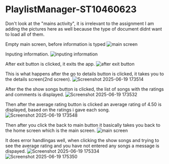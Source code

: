 # PlaylistManager-ST10460623
Don't look at the "mains activity", it is irrelevant to the assignment
I am adding the pictures here as well because the type of document didnt want to load all of them.

Empty main screen, before information is typed
![main screen](https://github.com/user-attachments/assets/b9a1b70a-caf7-409e-9818-a0a200454b2a)

Inputing information.
![inputing information](https://github.com/user-attachments/assets/5b2232a5-d0cf-4cb3-af00-d88a8193b68d)

After exit button is clicked, it exits the app.
![after exit button](https://github.com/user-attachments/assets/38894bad-9746-4a5f-8846-72a66a9fe32a)

This is what happens after the go to details button is clicked, it takes you to the details screen(2nd screen).
![Screenshot 2025-06-19 173514](https://github.com/user-attachments/assets/1401943d-e0b8-4f76-a81b-aa1feb34b17c)

After the the show songs button is clicked, the list of songs with the ratings and comments is displayed.
![Screenshot 2025-06-19 173532](https://github.com/user-attachments/assets/7a905f5f-3a90-440d-bdfa-c766dae231e0)

Then after the average rating button is clicked an average rating of 4.50 is displayed, based on the ratings i gave each song.
![Screenshot 2025-06-19 173548](https://github.com/user-attachments/assets/97b76fdb-efda-44c4-9678-ab66f7690a35)

Then after you click the back to main button it basically takes you back to the home screen which is the main screen.
![main screen](https://github.com/user-attachments/assets/fc23b28a-116a-49d2-a985-2765b33c1c33)

It does error handlingas well, when clicking the show songs and trying to see the average rating and you have not entered any songs a message is dispayed.
![Screenshot 2025-06-19 175334](https://github.com/user-attachments/assets/9a3a7b97-7731-44c9-8b2b-93f43acdd502) ![Screenshot 2025-06-19 175350](https://github.com/user-attachments/assets/4d5384e1-142f-4283-aa88-6819498dcd83)

